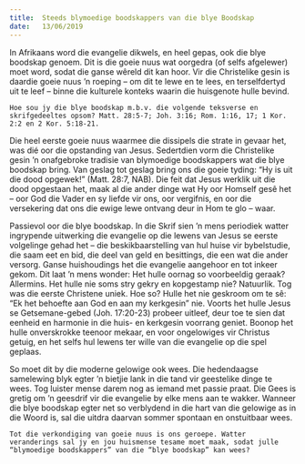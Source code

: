 ```yaml
---
title:  Steeds blymoedige boodskappers van die blye Boodskap
date:   13/06/2019
---
```


In Afrikaans word die evangelie dikwels, en heel gepas, ook die blye boodskap genoem. Dit is die goeie nuus wat oorgedra (of selfs afgelewer) moet word, sodat die ganse wêreld dit kan hoor. Vir die Christelike gesin is daardie goeie nuus ’n roeping – om dit te lewe en te lees, en terselfdertyd uit te leef – binne die kulturele konteks waarin die huisgenote hulle bevind. 

`Hoe sou jy die blye boodskap m.b.v. die volgende teksverse en skrifgedeeltes opsom? Matt. 28:5-7; Joh. 3:16; Rom. 1:16, 17; 1 Kor. 2:2 en 2 Kor. 5:18-21.` 

Die heel eerste goeie nuus waarmee die dissipels die strate in gevaar het, was dié oor die opstanding van Jesus. Sedertdien vorm die Christelike gesin ’n onafgebroke tradisie van blymoedige boodskappers wat die blye boodskap bring. Van geslag tot geslag bring ons die goeie tyding: “Hy is uit die dood opgewek!” (Matt. 28:7, NAB). Die feit dat Jesus werklik uit die dood opgestaan het, maak al die ander dinge wat Hy oor Homself gesê het – oor God die Vader en sy liefde vir ons, oor vergifnis, en oor die versekering dat ons die ewige lewe ontvang deur in Hom te glo – waar. 

Passievol oor die blye boodskap. In die Skrif sien ’n mens periodiek watter ingrypende uitwerking die evangelie op die lewens van Jesus se eerste volgelinge gehad het – die beskikbaarstelling van hul huise vir bybelstudie, die saam eet en bid, die deel van geld en besittings, die een wat die ander versorg. Ganse huishoudings het die evangelie aangehoor en tot inkeer gekom. Dit laat ’n mens wonder: Het hulle oornag so voorbeeldig geraak? Allermins. Het hulle nie soms stry gekry en kopgestamp nie? Natuurlik. Tog was die eerste Christene uniek. Hoe so? Hulle het nie geskroom om te sê: “Ek het behoefte aan God en aan my kerkgesin” nie. Voorts het hulle Jesus se Getsemane-gebed (Joh. 17:20-23) probeer uitleef, deur toe te sien dat eenheid en harmonie in die huis- en kerkgesin voorrang geniet. Boonop het hulle onverskrokke teenoor mekaar, en voor ongelowiges vir Christus getuig, en het selfs hul lewens ter wille van die evangelie op die spel geplaas. 

So moet dit by die moderne gelowige ook wees. Die hedendaagse samelewing blyk egter ’n bietjie lank in die tand vir geestelike dinge te wees. Tog luister mense darem nog as iemand met passie praat. Die Gees is gretig om ’n geesdrif vir die evangelie by elke mens aan te wakker. Wanneer die blye boodskap egter net so verblydend in die hart van die gelowige as in die Woord is, sal die uitdra daarvan sommer spontaan en onstuitbaar wees. 

`Tot die verkondiging van goeie nuus is ons geroepe. Watter veranderings sal jy en jou huismense tesame moet maak, sodat julle “blymoedige boodskappers” van die “blye boodskap” kan wees?`